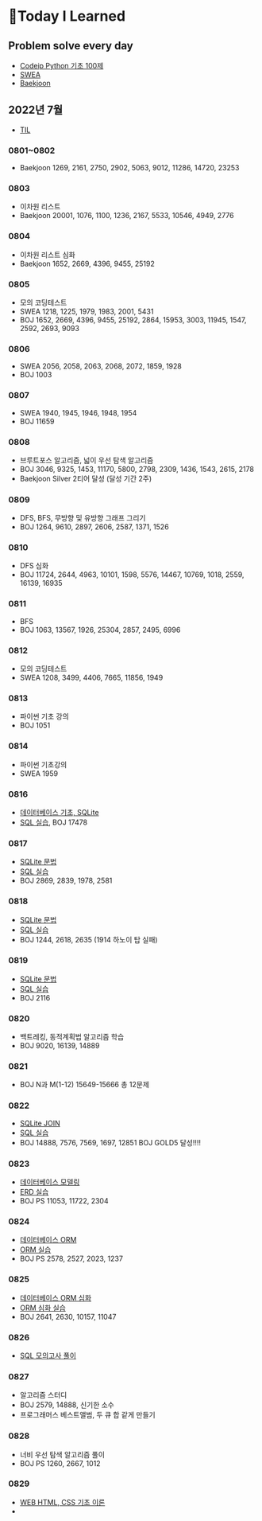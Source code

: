 # 📖Today I Learned

## Problem solve every day
* [Codeip Python 기초 100제](./Python_codeup/README.md)
* [SWEA](./SWEA/README.md)
* [Baekjoon](./Baekjoon/README.md)

## 2022년 7월
* [TIL](./202207TIL.md)

### 0801~0802
* Baekjoon 1269, 2161, 2750, 2902, 5063, 9012, 11286, 14720, 23253

### 0803
* 이차원 리스트
* Baekjoon 20001, 1076, 1100, 1236, 2167, 5533, 10546, 4949, 2776

### 0804
* 이차원 리스트 심화
* Baekjoon 1652, 2669, 4396, 9455, 25192

### 0805
* 모의 코딩테스트
* SWEA 1218, 1225, 1979, 1983, 2001, 5431
* BOJ 1652, 2669, 4396, 9455, 25192, 2864, 15953, 3003, 11945, 1547, 2592, 2693, 9093

### 0806
* SWEA 2056, 2058, 2063, 2068, 2072, 1859, 1928
* BOJ 1003

### 0807
* SWEA 1940, 1945, 1946, 1948, 1954
* BOJ 11659 

### 0808
* 브루트포스 알고리즘, 넓이 우선 탐색 알고리즘
* BOJ 3046, 9325, 1453, 11170, 5800, 2798, 2309, 1436, 1543, 2615, 2178
* Baekjoon Silver 2티어 달성 (달성 기간 2주)

### 0809
* DFS, BFS, 무방향 및 유방향 그래프 그리기
* BOJ 1264, 9610, 2897, 2606, 2587, 1371, 1526

### 0810
* DFS 심화
* BOJ 11724, 2644, 4963, 10101, 1598, 5576, 14467, 10769, 1018, 2559, 16139, 16935

### 0811
* BFS
* BOJ 1063, 13567, 1926, 25304, 2857, 2495, 6996

### 0812
* 모의 코딩테스트
* SWEA 1208, 3499, 4406, 7665, 11856, 1949

### 0813
* 파이썬 기초 강의
* BOJ 1051

### 0814
* 파이썬 기초강의
* SWEA 1959

### 0816
* [데이터베이스 기초, SQLite](./수업내용/Database/DB_day1.md)
* [SQL 실습](./수업내용/Database/01실습.md), BOJ 17478

### 0817
* [SQLite 문법](./수업내용/Database/DB_day2.md)
* [SQL 실습](./수업내용/Database/02실습.md)
* BOJ 2869, 2839, 1978, 2581

### 0818
* [SQLite 문법](./수업내용/Database/DB_day3.md)
* [SQL 실습](./수업내용/Database/03실습.md)
* BOJ 1244, 2618, 2635 (1914 하노이 탑 실패)

### 0819
* [SQLite 문법](./수업내용/Database/DB_day4.md)
* [SQL 실습](./수업내용/Database/04실습.md)
* BOJ 2116

### 0820
* 백트레킹, 동적계획법 알고리즘 학습
* BOJ 9020, 16139, 14889

### 0821
* BOJ N과 M(1-12) 15649-15666 총 12문제

### 0822
* [SQLite JOIN](./수업내용/Database/DB_day5.md)
* [SQL 실습](./수업내용/Database/05실습.md)
* BOJ 14888, 7576, 7569, 1697, 12851 BOJ GOLD5 달성!!!!

### 0823
* [데이터베이스 모델링](./수업내용/Database/DB_day6.md)
* [ERD 실습](./수업내용/0823/insta.drawio)
* BOJ PS 11053, 11722, 2304

### 0824
* [데이터베이스 ORM](./수업내용/ORM/DB_day7.md)
* [ORM 실습](./수업내용/ORM/DB_07.md)
* BOJ PS 2578, 2527, 2023, 1237

### 0825
* [데이터베이스 ORM 심화](./수업내용/ORM/DB_day8.md)
* [ORM 심화 실습](./수업내용/ORM/DB_08.md)
* BOJ 2641, 2630, 10157, 11047

### 0826
* [SQL 모의고사 풀이](./수업내용/0826/prob.sql)

### 0827
* 알고리즘 스터디
* BOJ 2579, 14888, 신기한 소수
* 프로그래머스 베스트앨범, 두 큐 합 같게 만들기

### 0828
* 너비 우선 탐색 알고리즘 풀이
* BOJ PS 1260, 2667, 1012

### 0829
* [WEB HTML, CSS 기초 이론](./수업내용/0829/web_day1.md)
* 